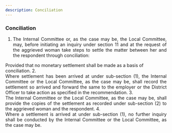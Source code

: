 ```yaml
---
description: Conciliation
---
```


### Conciliation

1. <div style="text-align: justify"> The Internal Committee or, as the case may be, the Local Committee, may, before initiating an inquiry under section 11 and at the request of the aggrieved woman take steps to settle the matter between her and the respondent through conciliation:
</p>
Provided that no monetary settlement shall be made as a basis of conciliation.
2. <div style="text-align: justify"> Where settlement has been arrived at under sub-section (1), the Internal Committee or the Local Committee, as the case may be, shall record the settlement so arrived and forward the same to the employer or the District Officer to take action as specified in the recommendation.
3. <div style="text-align: justify"> The Internal Committee or the Local Committee, as the case may be, shall provide the copies of the settlement as recorded under sub-section (2) to the aggrieved woman and the respondent.
4. <div style="text-align: justify"> Where a settlement is arrived at under sub-section (1), no further inquiry shall be conducted by the Internal Committee or the Local Committee, as the case may be.
